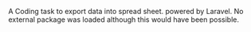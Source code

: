 A Coding task to export data into spread sheet. powered by Laravel.
No external package was loaded although this would have been possible.